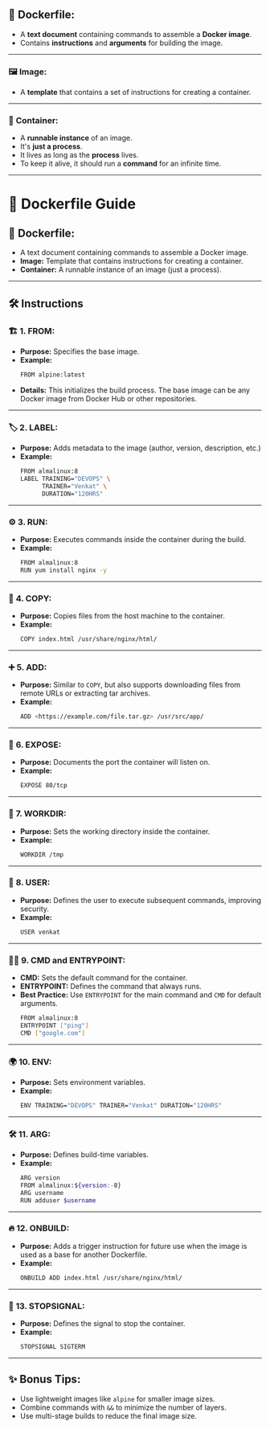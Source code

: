 ## 🌟 **Dockerfile:**

- A **text document** containing commands to assemble a **Docker image**.
- Contains **instructions** and **arguments** for building the image.

---

### 🖼️ **Image:**
- A **template** that contains a set of instructions for creating a container.

---

### 🐳 **Container:**
- A **runnable instance** of an image.
- It's **just a process**.
- It lives as long as the **process** lives.
- To keep it alive, it should run a **command** for an infinite time.

---
# 🐳 **Dockerfile Guide**

## 🚀 **Dockerfile:**
- A text document containing commands to assemble a Docker image.
- **Image:** Template that contains instructions for creating a container.
- **Container:** A runnable instance of an image (just a process).

---

## 🛠️ **Instructions**

### 🏗️ **1. FROM:**
- **Purpose:** Specifies the base image.
- **Example:** 
    ```bash
    FROM alpine:latest
    ```
- **Details:** This initializes the build process. The base image can be any Docker image from Docker Hub or other repositories.

---

### 🏷️ **2. LABEL:**
- **Purpose:** Adds metadata to the image (author, version, description, etc.)
- **Example:**
    ```bash
    FROM almalinux:8
    LABEL TRAINING="DEVOPS" \
          TRAINER="Venkat" \
          DURATION="120HRS"
    ```

---

### ⚙️ **3. RUN:**
- **Purpose:** Executes commands inside the container during the build.
- **Example:**
    ```bash
    FROM almalinux:8
    RUN yum install nginx -y
    ```

---

### 📂 **4. COPY:**
- **Purpose:** Copies files from the host machine to the container.
- **Example:**
    ```bash
    COPY index.html /usr/share/nginx/html/
    ```

---

### ➕ **5. ADD:**
- **Purpose:** Similar to `COPY`, but also supports downloading files from remote URLs or extracting tar archives.
- **Example:**
    ```bash
    ADD <https://example.com/file.tar.gz> /usr/src/app/
    ```

---

### 🔌 **6. EXPOSE:**
- **Purpose:** Documents the port the container will listen on.
- **Example:**
    ```bash
    EXPOSE 80/tcp
    ```

---

### 📂 **7. WORKDIR:**
- **Purpose:** Sets the working directory inside the container.
- **Example:**
    ```bash
    WORKDIR /tmp
    ```

---

### 👤 **8. USER:**
- **Purpose:** Defines the user to execute subsequent commands, improving security.
- **Example:**
    ```bash
    USER venkat
    ```

---

### 🏃‍♂️ **9. CMD and ENTRYPOINT:**
- **CMD:** Sets the default command for the container.
- **ENTRYPOINT:** Defines the command that always runs.
- **Best Practice:** Use `ENTRYPOINT` for the main command and `CMD` for default arguments.
    ```bash
    FROM almalinux:8
    ENTRYPOINT ["ping"]
    CMD ["google.com"]
    ```

---

### 🌍 **10. ENV:**
- **Purpose:** Sets environment variables.
- **Example:**
    ```bash
    ENV TRAINING="DEVOPS" TRAINER="Venkat" DURATION="120HRS"
    ```

---

### 🛠️ **11. ARG:**
- **Purpose:** Defines build-time variables.
- **Example:**
    ```bash
    ARG version
    FROM almalinux:${version:-8}
    ARG username
    RUN adduser $username
    ```

---

### 🔥 **12. ONBUILD:**
- **Purpose:** Adds a trigger instruction for future use when the image is used as a base for another Dockerfile.
- **Example:**
    ```bash
    ONBUILD ADD index.html /usr/share/nginx/html/
    ```

---

### 🛑 **13. STOPSIGNAL:**
- **Purpose:** Defines the signal to stop the container.
- **Example:**
    ```bash
    STOPSIGNAL SIGTERM
    ```

---

## ✨ **Bonus Tips:**
- Use lightweight images like `alpine` for smaller image sizes.
- Combine commands with `&&` to minimize the number of layers.
- Use multi-stage builds to reduce the final image size.
